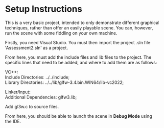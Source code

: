 
<h1>Setup Instructions</h1>

<p>This is a very basic project, intended to only demonstrate different graphical techniques, rather than offer an easily playable scene. You can, however, run the scene with some fiddling on your own machine.</p>

<p>Firstly, you need Visual Studio. You must then import the project .sln file 'Assessment2.sln' as a project.</p>

<p>From here, you must add the include files and lib files to the project. The specific lines that need to be added, and where to add them are as follows: </p>
<p> 
VC++:<br>
Include Directories: ../../include;<br>
Library Directories: ../../lib/glfw-3.4.bin.WIN64/lib-vc2022;<br>

Linker/Input:<br>
Additional Dependencies: glfw3.lib;<br>

Add gl3w.c to source files.<br>
</p>

<p>From here, you should be able to launch the scene in <b>Debug Mode</b> using the IDE.</p>

